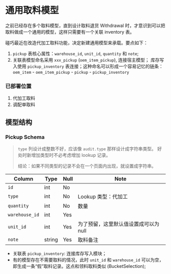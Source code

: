 # 通用取料模型

之前已经存在多个取料模型，直到设计取料退货 Withdrawal 时，才意识到可以把取料做成一个通用的模型，这样只需要有一个关联 inventory 表。

碰巧最近在改造代加工取料功能，决定新建通用模型来承载。要点如下：

1. `pickup` 表核心属性：`warehouse_id`, `unit_id`, `quantity` 和 `note`;
2. 关联表模型命名采用 `xxx_pickup` (`oem_item_pickup`), 连接宿主模型；
   库存写入使用 `pickup_inventory` 表连接；这种命名可以形成一个容易记忆的链条：
   `oem_item` - `oem_item_pickup` - `pickup` - `pickup_inventory`

### 已部署位置

1. 代加工取料
2. 调配单取料

模型结构
---------------------------------------------------------------------
### Pickup Schema
> `type` 列设计成整数不好，应该像 `audit.type` 那样设计成字符串类型。
> 好处时新增加类型时不必考虑增加 lookup 记录。
>
> 结论：如果不同类型的记录不会在一个页面内出现，就设置成字符串。

Column                              | Type      | Null | Note
------------------------------------|-----------|------|-------
`id`                                | int       | No   | 
`type`                              | int       | No   | Lookup 类型：代加工
`quantity`                          | int       | No   | 数量
`warehouse_id`                      | int       | Yes  | 
`unit_id`                           | int       | Yes  | 为了预留，这里默认值设置成可以为 null
`note`                              | string    | Yes  | 取料备注

- 关联表 `pickup_inventory`: 连接库存写入模块；
- 有的模型存在不需要取料的情况，此时 `unit_id` 和 `warehouse_id` 可以为空，
  即生成一条“假”取料记录。这点和领料取料类似 (BucketSelection);
